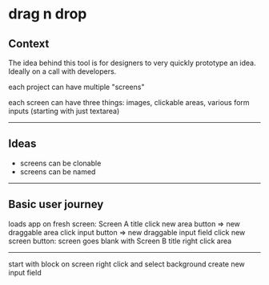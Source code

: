 # drag n drop

## Context

The idea behind this tool is for designers to very quickly prototype an idea. Ideally on a call with developers.

each project can have multiple "screens"

each screen can have three things: images, clickable areas, various form inputs (starting with just textarea)

---

## Ideas

- screens can be clonable
- screens can be named

---

## Basic user journey

loads app on fresh screen: Screen A title
click new area button => new draggable area
click input button => new draggable input field
click new screen button: screen goes blank with Screen B title
right click area

---

start with block on screen
right click and select background
create new input field

